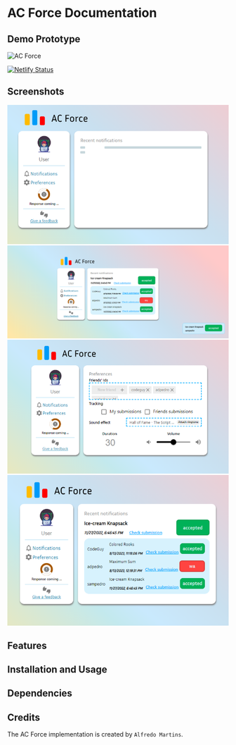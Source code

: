 # AC Force Documentation


## Demo Prototype
![AC Force](https://acforce.netlify.app/)

<!---![Demo](Boop-Kittens.gif) --->
[![Netlify Status](https://api.netlify.com/api/v1/badges/10f39ed5-7cbe-4eef-a3f3-dae8bd2a9c11/deploy-status)](https://app.netlify.com/sites/acforce/deploys)

## Screenshots

![Loading notifications](screenshots/loading_notifications.png)
![New notifiactions](screenshots/new_notification.png)
![Preferences](screenshots/preferences.png)
![Recent notification](screenshots/recent_notifications.png)

## Features


## Installation and Usage


## Dependencies




## Credits

The AC Force implementation is created by `Alfredo Martins`.